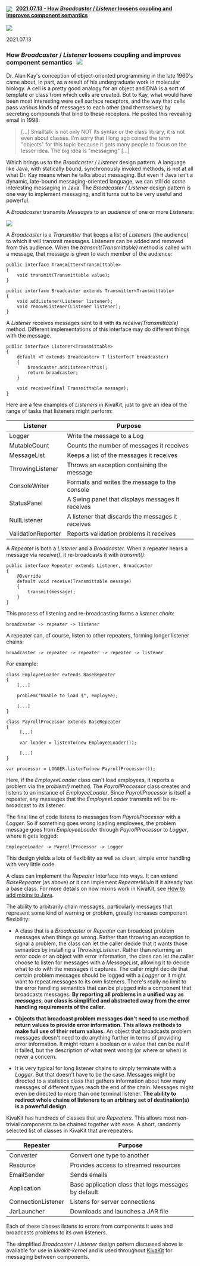 
#### <img src="https://state-of-the-art.org/graphics/kivakit/kivakit-32.png" srcset="https://state-of-the-art.org/graphics/kivakit/kivakit-32-2x.png 2x" style="vertical-align:middle"/> &nbsp; [2021.07.13 - How *Broadcaster* / *Listener* loosens coupling and improves component semantics](#broadcaster)  

<img src="https://www.kivakit.org/images/horizontal-line-512.png" srcset="https://www.kivakit.org/images/horizontal-line-512-2x.png 2x" />
<a name = "broadcaster"></a>

2021.07.13

### How *Broadcaster* / *Listener* loosens coupling and improves component semantics  &nbsp; <img src="https://state-of-the-art.org/graphics/sonar/sonar-32.png" srcset="https://state-of-the-art.org/graphics/sonar/sonar-32-2x.png 2x" style="vertical-align:baseline"/>

Dr. Alan Kay's conception of object-oriented programming in the late 1960's came about, in part, as a result of his undergraduate work in molecular biology. A cell is a pretty good analogy for an object and DNA is a sort of template or class from which cells are created. But to Kay, what would have been most interesting were cell surface receptors, and the way that cells pass various kinds of messages to each other (and themselves) by secreting compounds that bind to these receptors. He posted this revealing email in 1998:

> [...] Smalltalk is not only NOT its syntax or the class library, it is not even about classes. I'm sorry that I long ago coined the term "objects" for this topic because it gets many people to focus on the lesser idea. The big idea is "messaging" [...] 

Which brings us to the *Broadcaster* / *Listener* design pattern. A language like Java, with statically bound, synchronously invoked methods, is not at all what Dr. Kay means when he talks about messaging. But even if Java isn't a dynamic, late-bound messaging-oriented language, we can still do *some* interesting messaging in Java. The *Broadcaster* / *Listener* design pattern is one way to implement messaging, and it turns out to be very useful and powerful.

A *Broadcaster* transmits *Messages* to an *audience* of one or more *Listeners*:

<img src="https://state-of-the-art.org/graphics/broadcaster-listener/broadcaster-listener-300.png" srcset="https://state-of-the-art.org/graphics/broadcaster-listener/broadcaster-listener-300-2x.png 2x" style="vertical-align:middle"/>

A *Broadcaster* is a *Transmitter* that keeps a list of *Listener*s (the audience) to which it will transmit messages. Listeners can be added and removed from this audience. When the *transmit(Transmittable)* method is called with a message, that message is given to each member of the audience:

    public interface Transmitter<Transmittable>
    {
        void transmit(Transmittable value);
    }
    
    public interface Broadcaster extends Transmitter<Transmittable>
    {
        void addListener(Listener listener);
        void removeListener(Listener listener);
    }

A *Listener* receives messages sent to it with its *receive(Transmittable)* method. Different implementations of this interface may do different things with the message.

    public interface Listener<Transmittable>
    {
        default <T extends Broadcaster> T listenTo(T broadcaster)
        {
            broadcaster.addListener(this);
            return broadcaster;
        }
       
        void receive(final Transmittable message);
    }

Here are a few examples of *Listeners* in KivaKit, just to give an idea of the range of tasks that listeners might perform:

| Listener | Purpose |
|---------|--------|
| Logger | Write the message to a Log |
| MutableCount | Counts the number of messages it receives |
| MessageList | Keeps a list of the messages it receives |
| ThrowingListener | Throws an exception containing the message |
| ConsoleWriter | Formats and writes the message to the console |
| StatusPanel | A Swing panel that displays messages it receives |
| NullListener | A listener that discards the messages it receives |
| ValidationReporter | Reports validation problems it receives |

A *Repeater* is both a *Listener* and a *Broadcaster*. When a repeater hears a message via *receive()*, it re-broadcasts it with *transmit()*:

    public interface Repeater extends Listener, Broadcaster
    {
        @Override
        default void receive(Transmittable message)
        {
            transmit(message);
        }
    }

This process of listening and re-broadcasting forms a *listener chain*:

    broadcaster -> repeater -> listener

A repeater can, of course, listen to other repeaters, forming longer listener chains:

    broadcaster -> repeater -> repeater -> repeater -> listener

For example:

    class EmployeeLoader extends BaseRepeater
    {
        [...]
         
        problem("Unable to load $", employee);
    
        [...]
    }
    
    class PayrollProcessor extends BaseRepeater
    {
         [...]
    
         var loader = listenTo(new EmployeeLoader());
         
         [...]
    }
    
    var processor = LOGGER.listenTo(new PayrollProcessor());

Here, if the *EmployeeLoader* class can't load employees, it reports a problem via the *problem()* method. The *PayrollProcessor* class creates and listens to an instance of *EmployeeLoader*. Since *PayrollProcessor* is itself a repeater, any messages that the *EmployeeLoader* transmits will be re-broadcast to its listener. 

The final line of code listens to messages from *PayrollProcessor* with a *Logger*. So if something goes wrong loading employees, the problem message goes from *EmployeeLoader* through *PayrollProcessor* to *Logger*, where it gets logged:

    EmployeeLoader -> PayrollProcessor -> Logger

This design yields a lots of flexibility as well as clean, simple error handling with very little code.

A class can implement the *Repeater* interface into ways. It can extend *BaseRepeater* (as above) or it can implement *RepeaterMixin* if it already has a base class. For more details on how mixins work in KivaKit, see [How to add mixins to Java](#mixins).

The ability to arbitrarily chain messages, particularly messages that represent some kind of warning or problem, greatly increases component flexibility:

- A class that is a *Broadcaster* or *Repeater* can broadcast problem messages when things go wrong. Rather than throwing an exception to signal a problem, the class can let the caller decide that it wants those semantics by installing a *ThrowingListener*. Rather than returning an error code or an object with error information, the class can let the caller choose to listen for messages with a *MessageList*, allowing it to decide what to do with the messages it captures. The caller might decide that certain problem messages should be logged with a *Logger* or it might want to repeat messages to its own listeners. There's really no limit to the error handling semantics that can be plugged into a component that broadcasts messages. **By reporting all problems in a unified way as *messages*, our class is simplified and abstracted away from the error handling requirements of the caller**.

- **Objects that broadcast problem messages don't need to use method return values to provide error information. This allows methods to make full use of their return values.** An object that broadcasts problem messages doesn't need to do anything further in terms of providing error information. It might return a boolean or a value that can be *null* if it failed, but the description of what went wrong (or where or when) is never a concern.

- It is very typical for long listener chains to simply terminate with a *Logger*. But that doesn't have to be the case. Messages might be directed to a statistics class that gathers information about how many messages of different types reach the end of the chain. Messages might even be directed to more than one terminal listener. **The ability to redirect whole chains of listeners to an arbitrary set of destination(s) is a powerful design**.

KivaKit has hundreds of classes that are *Repeaters*. This allows most non-trivial components to be chained together with ease. A short, randomly selected list of classes in KivaKit that are repeaters:

| Repeater | Purpose |
|---------|---------|
| Converter | Convert one type to another |
| Resource | Provides access to streamed resources |
| EmailSender | Sends emails |
| Application | Base application class that logs messages by default |
| ConnectionListener | Listens for server connections |
| JarLauncher | Downloads and launches a JAR file |

Each of these classes listens to errors from components it uses and broadcasts problems to its own listeners. 

The simplified *Broadcaster* / *Listener* design pattern discussed above is available for use in *kivakit-kernel* and is used throughout [KivaKit](https://www.kivakit.org) for messaging between components.
